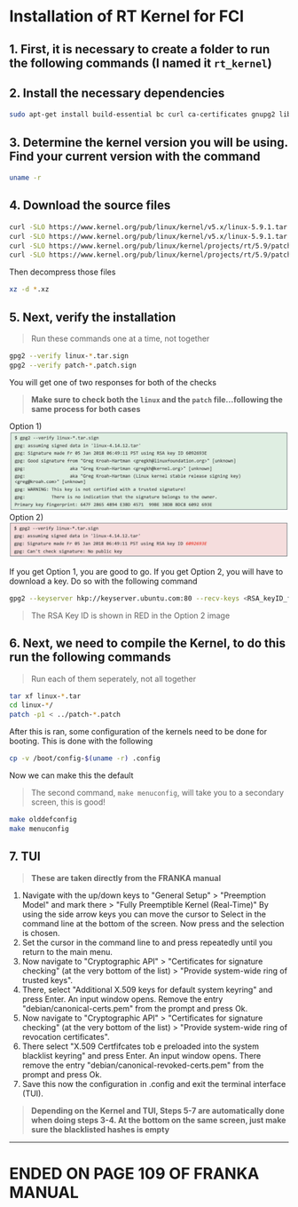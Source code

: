 # Installation of RT Kernel for FCI

## 1. First, it is necessary to create a folder to run the following commands (I named it `rt_kernel`)

## 2. Install the necessary dependencies
```bash
sudo apt-get install build-essential bc curl ca-certificates gnupg2 libssl-dev lsb-release libelf-dev bison flex dwarves zstd libncurses-dev
```

## 3. Determine the kernel version you will be using. Find your current version with the command
```bash
uname -r
```

## 4. Download the source files
```bash
curl -SLO https://www.kernel.org/pub/linux/kernel/v5.x/linux-5.9.1.tar.xz
curl -SLO https://www.kernel.org/pub/linux/kernel/v5.x/linux-5.9.1.tar.sign
curl -SLO https://www.kernel.org/pub/linux/kernel/projects/rt/5.9/patch-5.9.1-rt20.patch.xz
curl -SLO https://www.kernel.org/pub/linux/kernel/projects/rt/5.9/patch-5.9.1-rt20.patch.sign
```
Then decompress those files
```bash
xz -d *.xz
```

## 5. Next, verify the installation
> Run these commands one at a time, not together
```bash
gpg2 --verify linux-*.tar.sign
gpg2 --verify patch-*.patch.sign
```

You will get one of two responses for both of the checks

> **Make sure to check both the `linux` and the `patch` file...following the same process for both cases**

Option 1) ![goodTest](figs/RT_goodCheck.png)
Option 2) ![badTest](figs/RT_badCheck.png)

If you get Option 1, you are good to go. If you get Option 2, you will have to download a key. Do so with the following command
```bash
gpg2 --keyserver hkp://keyserver.ubuntu.com:80 --recv-keys <RSA_keyID_from_err_msg>
```
> The RSA Key ID is shown in RED in the Option 2 image

## 6. Next, we need to compile the Kernel, to do this run the following commands
> Run each of them seperately, not all together
```bash
tar xf linux-*.tar
cd linux-*/
patch -p1 < ../patch-*.patch
```
After this is ran, some configuration of the kernels need to be done for booting. This is done with the following
```bash
cp -v /boot/config-$(uname -r) .config
```
Now we can make this the default
> The second command, `make menuconfig`, will take you to a secondary screen, this is good!
```bash
make olddefconfig
make menuconfig
```

## 7. TUI
> **These are taken directly from the FRANKA manual**
1. Navigate with the up/down keys to "General Setup" > "Preemption Model" and mark there > "Fully Preemptible Kernel (Real-Time)" By using the side arrow keys you can move the cursor to Select in the command line at the bottom of the screen. Now press <Enter> and the selection is chosen.
2. Set the cursor in the command line to <EXIT> and press <Enter> repeatedly until you return to the main menu.
3. Now navigate to "Cryptographic API" > "Certificates for signature checking" (at the very bottom of the list) > "Provide system-wide ring of trusted keys".
4. There, select "Additional X.509 keys for default system keyring" and press Enter. An input window opens. Remove the entry "debian/canonical-certs.pem" from the prompt and press Ok.
5. Now navigate to "Cryptographic API" > "Certificates for signature checking" (at the very bottom of the list) > "Provide system-wide ring of revocation certificates".
6. There select "X.509 Certfifcates tob e preloaded into the system blacklist keyring" and press Enter. An input window opens. There remove the entry "debian/canonical-revoked-certs.pem" from the prompt and press Ok.
7. Save this now the configuration in .config and exit the terminal interface (TUI).
> **Depending on the Kernel and TUI, Steps 5-7 are automatically done when doing steps 3-4. At the bottom on the same screen, just make sure the blacklisted hashes is empty**

---

# ENDED ON PAGE 109 OF FRANKA MANUAL 